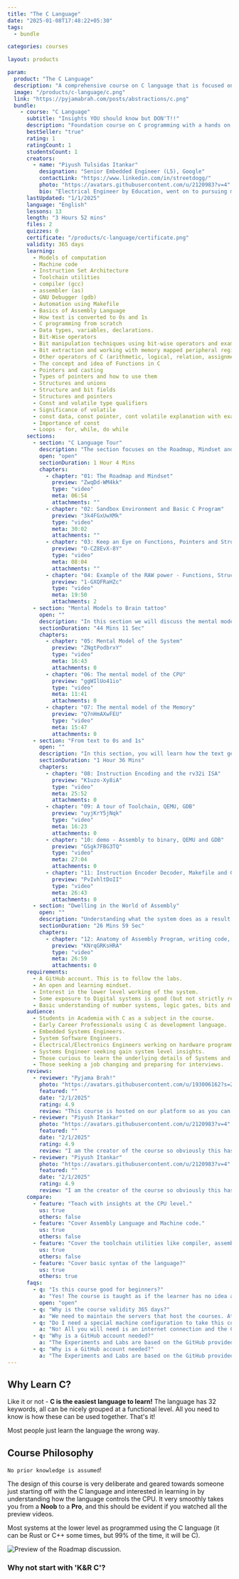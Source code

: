 ```yaml
---
title: "The C Language"
date: "2025-01-08T17:48:22+05:30"
tags:
  - bundle

categories: courses

layout: products

param:
  product: "The C Language"
  description: "A comprehensive course on C language that is focused on insights and use in industrial setting. You will start with mental models and end with the mastery of the C concepts in C."
  image: "/products/c-language/c.png"
  link: "https://pyjamabrah.com/posts/abstractions/c.png"
  bundle:
    - course: "C Language"
      subtitle: "Insights YOU should know but DON'T!!"
      description: "Foundation course on C programming with a hands on journey from Machine code to Design using C. Focused on exposing the system level mechanics that will enable you to reason clearly about the code you right and be confident about how the system will behave as a result. The course takes a deliberate approach - starting with the models of systems, exploring instruction set architecture, assembly code, toolchain utilities, and finally make a case for the C language."
      bestSeller: "true"
      rating: 1
      ratingCount: 1
      studentsCount: 1
      creators:
        - name: "Piyush Tulsidas Itankar"
          designation: "Senior Embedded Engineer (L5), Google"
          contactLink: "https://www.linkedin.com/in/streetdogg/"
          photo: "https://avatars.githubusercontent.com/u/2120983?v=4"
          bio: "Electrical Engineer by Education, went on to pursuing masters in Embedded Systems. Has worked at Intel on Navigation Firmware, Bluetooth Driver and RF validation software. Currently working as a Embedded Software Engineer at Google. Has been involved with Firmware development for the Power Management Sub-system on the Tensor SoCs (Pixel Phones) and Pixel Watch System software."
      lastUpdated: "1/1/2025"
      language: "English"
      lessons: 13
      length: "3 Hours 52 mins"
      files: 2
      quizzes: 0
      certificate: "/products/c-language/certificate.png"
      validity: 365 days
      learning:
        - Models of computation
        - Machine code
        - Instruction Set Architecture
        - Toolchain utilities
        - compiler (gcc)
        - assembler (as)
        - GNU Debugger (gdb)
        - Automation using Makefile
        - Basics of Assembly Language
        - How text is converted to 0s and 1s
        - C programming from scratch
        - Data types, variables, declarations.
        - Bit-Wise operators
        - Bit manipulation techniques using bit-wise operators and examples
        - Bit extraction and working with memory mapped peripheral registers
        - Other operators of C (arithmetic, logical, relation, assignment )
        - The concept and idea of Functions in C
        - Pointers and casting
        - Types of pointers and how to use them
        - Structures and unions
        - Structure and bit fields
        - Structures and pointers
        - Const and volatile type qualifiers
        - Significance of volatile
        - const data, const pointer, cont volatile explanation with examples
        - Importance of const
        - Loops - for, while, do while
      sections:
        - section: "C Language Tour"
          description: "The section focuses on the Roadmap, Mindset and the lense through which this course is to be pursued. We also dive into exploring a basic C program so you can learn to spot the patterns when exploring the code outside of the course. To further empower you, we will also look at the three work horse feature of this language."
          open: "open"
          sectionDuration: 1 Hour 4 Mins
          chapters:
            - chapter: "01: The Roadmap and Mindset"
              preview: "ZwqDd-WM4kk"
              type: "video"
              meta: 06:54
              attachments: ""
            - chapter: "02: Sandbox Environment and Basic C Program"
              preview: "3k4FGxUwXMk"
              type: "video"
              meta: 30:02
              attachments: ""
            - chapter: "03: Keep an Eye on Functions, Pointers and Structs"
              preview: "O-CZ8EvX-8Y"
              type: "video"
              meta: 08:04
              attachments: ""
            - chapter: "04: Example of the RAW power - Functions, Struct and Pointers"
              preview: "1-GXQFRaHZc"
              type: "video"
              meta: 19:50
              attachments: 2
        - section: "Mental Models to Brain tattoo"
          open: ""
          description: "In this section we will discuss the mental models that you can use to reason about the programs. In an attempt to doing this, we will explore the models of systems from 1970s. System composition and the CPU, Memory and Interactions with environment. This sets the foundation that will enable you to exactly predict the system behavior as a result of the C program that you write."
          sectionDuration: "44 Mins 11 Sec"
          chapters:
            - chapter: "05: Mental Model of the System"
              preview: "ZNgtPodbrxY"
              type: "video"
              meta: 16:43
              attachments: 0
            - chapter: "06: The mental model of the CPU"
              preview: "ggWIlUo41io"
              type: "video"
              meta: 11:41
              attachments: 0
            - chapter: "07: The mental model of the Memory"
              preview: "Q7nHmAXwFEU"
              type: "video"
              meta: 15:47
              attachments: 0
        - section: "From text to 0s and 1s"
          open: ""
          description: "In this section, you will learn how the text gets transformed int 0s and 1s that represent the instructions in the memory."
          sectionDuration: "1 Hour 36 Mins"
          chapters:
            - chapter: "08: Instruction Encoding and the rv32i ISA"
              preview: "K1uzo-Xy8iA"
              type: "video"
              meta: 25:52
              attachments: 0
            - chapter: "09: A tour of Toolchain, QEMU, GDB"
              preview: "uyjKrY5jNqk"
              type: "video"
              meta: 16:23
              attachments: 0
            - chapter: "10: demo - Assembly to binary, QEMU and GDB"
              preview: "GSgk7FBG3TQ"
              type: "video"
              meta: 27:04
              attachments: 0
            - chapter: "11: Instruction Encoder Decoder, Makefile and GDB Dashboard"
              preview: "PvIvhltDoII"
              type: "video"
              meta: 26:43
              attachments: 0
        - section: "Dwelling in the World of Assembly"
          open: ""
          description: "Understanding what the system does as a result of the C program becomes very simple once we know how the C statements may be translated to the assembly code. We will thus spend time mastering the structure of the Assembly programs and the instructions available to us."
          sectionDuration: "26 Mins 59 Sec"
          chapters:
            - chapter: "12: Anatomy of Assembly Program, writing code, debugging in GDB"
              preview: "KNrqGRKsHRA"
              type: "video"
              meta: 26:59
              attachments: 0
      requirements:
        - A GitHub account. This is to follow the labs.
        - An open and learning mindset.
        - Interest in the lower level working of the system.
        - Some exposure to Digital systems is good (but not strictly required).
        - Basic understanding of number systems, logic gates, bits and bytes is good to have (but not strictly required).
      audience:
        - Students in Academia with C as a subject in the course.
        - Early Career Professionals using C as development language.
        - Embedded Systems Engineers.
        - System Software Engineers.
        - Electrical/Electronics Engineers working on hardware programming.
        - Systems Engineer seeking gain system level insights.
        - Those curious to learn the underlying details of Systems and how to program it using C.
        - Those seeking a job changing and preparing for interviews.
      reviews:
        - reviewer: "Pyjama Brah!"
          photo: "https://avatars.githubusercontent.com/u/193006162?s=200&v=4"
          featured: ""
          date: "2/1/2025"
          rating: 4.9
          review: "This course is hosted on our platform so as you can predict this is an awesome course. There are no second thoughts about it."
        - reviewer: "Piyush Itankar"
          photo: "https://avatars.githubusercontent.com/u/2120983?v=4"
          featured: ""
          date: "2/1/2025"
          rating: 4.9
          review: "I am the creator of the course so obviously this has to be the best course on this topic on the planet. I should also specify that my review is heavily biased."
        - reviewer: "Piyush Itankar"
          photo: "https://avatars.githubusercontent.com/u/2120983?v=4"
          featured: ""
          date: "2/1/2025"
          rating: 4.9
          review: "I am the creator of the course so obviously this has to be the best course on this topic on the planet. I should also specify that my review is heavily biased."
      compare:
        - feature: "Teach with insights at the CPU level."
          us: true
          others: false
        - feature: "Cover Assembly Language and Machine code."
          us: true
          others: false
        - feature: "Cover the toolchain utilities like compiler, assembler, linker and debug tools like GDB?"
          us: true
          others: false
        - feature: "Cover basic syntax of the language?"
          us: true
          others: true
      faqs:
        - q: "Is this course good for beginners?"
          a: "Yes! The course is taught as if the learner has no idea about the C programming language."
          open: "open"
        - q: "Why is the course validity 365 days?"
          a: "We need to maintain the servers that host the courses. At the moment we have enough capital to keep the server afloat for another until. We are striving to make this a lifetime access course. As the funds trickle in, we will revisit the validity and might update it for all the enrolled learners."
        - q: "Do I need a special machine configuration to take this course?"
          a: "No! All you will need is an internet connection and the Chrome browser. The hands-on examples and lab work is based on GitHub codespaces platform."
        - q: "Why is a GitHub account needed?"
          a: "The Experiments and Labs are based on the GitHub provided Codespaces virtual machine. Codespaces will enable a common work environment for all the learners and avoid the hassle of special setup."
        - q: "Why is a GitHub account needed?"
          a: "The Experiments and Labs are based on the GitHub provided Codespaces virtual machine. Codespaces will enable a common work environment for all the learners and avoid the hassle of special setup."
---
```


## Why Learn C?

Like it or not - **C is the easiest language to learn!** The language has 32 keywords, all can be nicely grouped at a functional level. All you need to know is how these can be used together. That's it!

Most people just learn the language the wrong way.

## Course Philosophy

`No prior knowledge is assumed`!

The design of this course is very deliberate and geared towards someone just starting off with the C language and interested in learning in by understanding how the language controls the CPU. It very smoothly takes you from a **Noob** to a **Pro**, and this should be evident if you watched all the preview videos.

Most systems at the lower level as programmed using the C language (it can be Rust or C++ some times, but 99% of the time, it will be C).

![](0.png "Preview of the Roadmap discussion.")

### Why not start with 'K&R C'?
